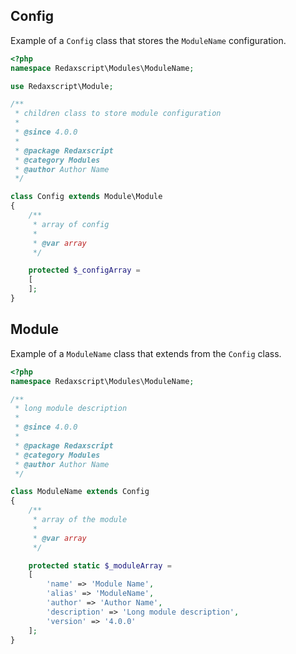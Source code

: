 Config
------

Example of a `Config` class that stores the `ModuleName` configuration.

```php
<?php
namespace Redaxscript\Modules\ModuleName;

use Redaxscript\Module;

/**
 * children class to store module configuration
 *
 * @since 4.0.0
 *
 * @package Redaxscript
 * @category Modules
 * @author Author Name
 */

class Config extends Module\Module
{
	/**
	 * array of config
	 *
	 * @var array
	 */

	protected $_configArray =
	[
	];
}
```


Module
------

Example of a `ModuleName` class that extends from the `Config` class.

```php
<?php
namespace Redaxscript\Modules\ModuleName;

/**
 * long module description
 *
 * @since 4.0.0
 *
 * @package Redaxscript
 * @category Modules
 * @author Author Name
 */

class ModuleName extends Config
{
	/**
	 * array of the module
	 *
	 * @var array
	 */

	protected static $_moduleArray =
	[
		'name' => 'Module Name',
		'alias' => 'ModuleName',
		'author' => 'Author Name',
		'description' => 'Long module description',
		'version' => '4.0.0'
	];
}
```
